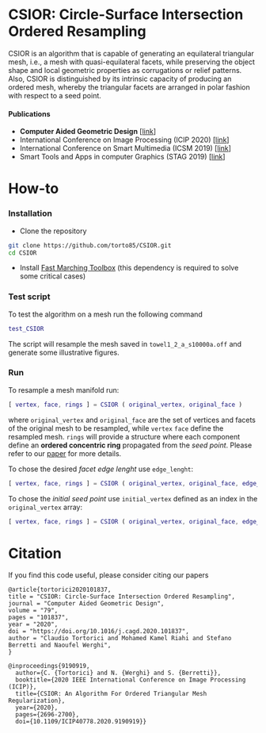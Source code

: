 # CSIOR: Circle-Surface Intersection Ordered Resampling

CSIOR is an algorithm that is capable of generating an equilateral triangular mesh, i.e., a mesh with quasi-equilateral facets, while preserving the object shape and local geometric properties as corrugations or relief patterns. Also, CSIOR is distinguished by its intrinsic capacity of producing an ordered mesh, whereby the triangular facets are arranged in polar fashion with respect to a seed point. 

#### Publications
- **Computer Aided Geometric Design** [[link](https://doi.org/10.1016/j.cagd.2020.101837)]
- International Conference on Image Processing (ICIP 2020) [[link](https://doi.org/10.1109/ICIP40778.2020.9190919)]
- International Conference on Smart Multimedia (ICSM 2019) [[link](https://doi.org/10.1007/978-3-030-54407-2_3)]
- Smart Tools and Apps in computer Graphics (STAG 2019) [[link](https://doi.org/10.2312/stag.20191372)]

# How-to
### Installation
- Clone the repository
```bash
git clone https://github.com/torto85/CSIOR.git
cd CSIOR
```
- Install [Fast Marching Toolbox](https://www.mathworks.com/matlabcentral/fileexchange/6110-toolbox-fast-marching) (this dependency is required to solve some critical cases)


### Test script
To test the algorithm on a mesh run the following command 
```matlab
test_CSIOR
```
The script will resample the mesh saved in `towel1_2_a_s10000a.off`  and generate some illustrative figures.


### Run
To resample a mesh manifold run:
```matlab
[ vertex, face, rings ] = CSIOR ( original_vertex, original_face )
```
where `original_vertex` and `original_face` are the set of vertices and facets of the original mesh to be resampled, while `vertex` `face` define the resampled mesh. `rings` will provide a structure where each component define an **ordered concentric ring** propagated from the *seed point*. Please refer to our [paper](https://doi.org/10.1016/j.cagd.2020.101837) for more details.

To chose the desired  *facet edge lenght* use `edge_lenght`:
```matlab
[ vertex, face, rings ] = CSIOR ( original_vertex, original_face, edge_lenght )
```

To chose the *initial seed point* use `initial_vertex` defined as an index in the `original_vertex` array: 
```matlab
[ vertex, face, rings ] = CSIOR ( original_vertex, original_face, edge_length, initial_vertex )
```

# Citation
If you find this code useful, please consider citing our papers
```
@article{tortorici2020101837,
title = "CSIOR: Circle-Surface Intersection Ordered Resampling",
journal = "Computer Aided Geometric Design",
volume = "79",
pages = "101837",
year = "2020",
doi = "https://doi.org/10.1016/j.cagd.2020.101837",
author = "Claudio Tortorici and Mohamed Kamel Riahi and Stefano Berretti and Naoufel Werghi",
}
```
```
@inproceedings{9190919,
  author={C. {Tortorici} and N. {Werghi} and S. {Berretti}},
  booktitle={2020 IEEE International Conference on Image Processing (ICIP)}, 
  title={CSIOR: An Algorithm For Ordered Triangular Mesh Regularization}, 
  year={2020},
  pages={2696-2700},
  doi={10.1109/ICIP40778.2020.9190919}}
```
